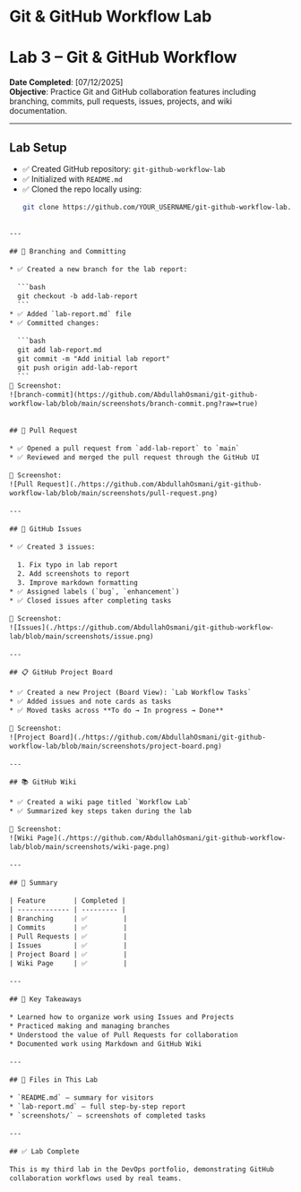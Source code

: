 # Git & GitHub Workflow Lab


# Lab 3 – Git & GitHub Workflow

 **Date Completed**: [07/12/2025]  
 **Objective**: Practice Git and GitHub collaboration features including branching, commits, pull requests, issues, projects, and wiki documentation.

---

##  Lab Setup

- ✅ Created GitHub repository: `git-github-workflow-lab`
- ✅ Initialized with `README.md`
- ✅ Cloned the repo locally using:
  ```bash
  git clone https://github.com/YOUR_USERNAME/git-github-workflow-lab.git
````

---

## 🌿 Branching and Committing

* ✅ Created a new branch for the lab report:

  ```bash
  git checkout -b add-lab-report
  ```
* ✅ Added `lab-report.md` file
* ✅ Committed changes:

  ```bash
  git add lab-report.md
  git commit -m "Add initial lab report"
  git push origin add-lab-report
  ```
📸 Screenshot:  
![branch-commit](https://github.com/AbdullahOsmani/git-github-workflow-lab/blob/main/screenshots/branch-commit.png?raw=true)


## 🔁 Pull Request

* ✅ Opened a pull request from `add-lab-report` to `main`
* ✅ Reviewed and merged the pull request through the GitHub UI

📸 Screenshot:
![Pull Request](./https://github.com/AbdullahOsmani/git-github-workflow-lab/blob/main/screenshots/pull-request.png)

---

## 🐛 GitHub Issues

* ✅ Created 3 issues:

  1. Fix typo in lab report
  2. Add screenshots to report
  3. Improve markdown formatting
* ✅ Assigned labels (`bug`, `enhancement`)
* ✅ Closed issues after completing tasks

📸 Screenshot:
![Issues](./https://github.com/AbdullahOsmani/git-github-workflow-lab/blob/main/screenshots/issue.png)

---

## 📋 GitHub Project Board

* ✅ Created a new Project (Board View): `Lab Workflow Tasks`
* ✅ Added issues and note cards as tasks
* ✅ Moved tasks across **To do → In progress → Done**

📸 Screenshot:
![Project Board](./https://github.com/AbdullahOsmani/git-github-workflow-lab/blob/main/screenshots/project-board.png)

---

## 📚 GitHub Wiki

* ✅ Created a wiki page titled `Workflow Lab`
* ✅ Summarized key steps taken during the lab

📸 Screenshot:
![Wiki Page](./https://github.com/AbdullahOsmani/git-github-workflow-lab/blob/main/screenshots/wiki-page.png)

---

## 📘 Summary

| Feature       | Completed |
| ------------- | --------- |
| Branching     | ✅         |
| Commits       | ✅         |
| Pull Requests | ✅         |
| Issues        | ✅         |
| Project Board | ✅         |
| Wiki Page     | ✅         |

---

## 🧠 Key Takeaways

* Learned how to organize work using Issues and Projects
* Practiced making and managing branches
* Understood the value of Pull Requests for collaboration
* Documented work using Markdown and GitHub Wiki

---

## 📂 Files in This Lab

* `README.md` – summary for visitors
* `lab-report.md` – full step-by-step report
* `screenshots/` – screenshots of completed tasks

---

## ✅ Lab Complete

This is my third lab in the DevOps portfolio, demonstrating GitHub collaboration workflows used by real teams.



